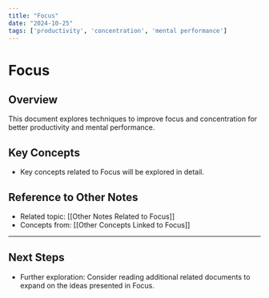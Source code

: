 ```yaml
---
title: "Focus"
date: "2024-10-25"
tags: ['productivity', 'concentration', 'mental performance']
---
```


# Focus

## Overview

This document explores techniques to improve focus and concentration for better productivity and mental performance.

## Key Concepts

- Key concepts related to Focus will be explored in detail.
  
## Reference to Other Notes

- Related topic: [[Other Notes Related to Focus]]
- Concepts from: [[Other Concepts Linked to Focus]]
---

## Next Steps

- Further exploration: Consider reading additional related documents to expand on the ideas presented in Focus.
